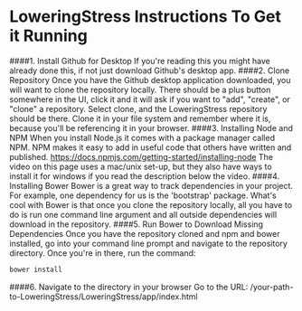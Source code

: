# LoweringStress Instructions To Get it Running
####1. Install Github for Desktop
If you're reading this you might have already done this, if not just download Github's desktop app.
####2. Clone Repository
Once you have the Github desktop application downloaded, you will want to clone the repository locally. There should
be a plus button somewhere in the UI, click it and it will ask if you want to "add", "create", or "clone" a repository. Select clone, and the LoweringStress repository should be there. Clone it in your file system and remember where it is,
because you'll be referencing it in your browser.
####3. Installing Node and NPM
When you install Node.js it comes with a package manager called NPM. NPM makes it easy to add in useful code that others have written and published. https://docs.npmjs.com/getting-started/installing-node The video on this page
uses a mac/unix set-up, but they also have ways to install it for windows if you read the description below the video.
####4. Installing Bower
Bower is a great way to track dependencies in your project. For example, one dependency for us is the 'bootstrap' package. What's cool with Bower is that once you clone the repository locally, all you have to do is run one command line argument and all outside dependencies will download in the repository.
####5. Run Bower to Download Missing Dependencies
Once you have the repository cloned and npm and bower installed, go into your command line prompt and navigate to the repository directory. Once you're in there, run the command:
```bash
bower install
```
####6. Navigate to the directory in your browser
Go to the URL: /your-path-to-LoweringStress/LoweringStress/app/index.html
